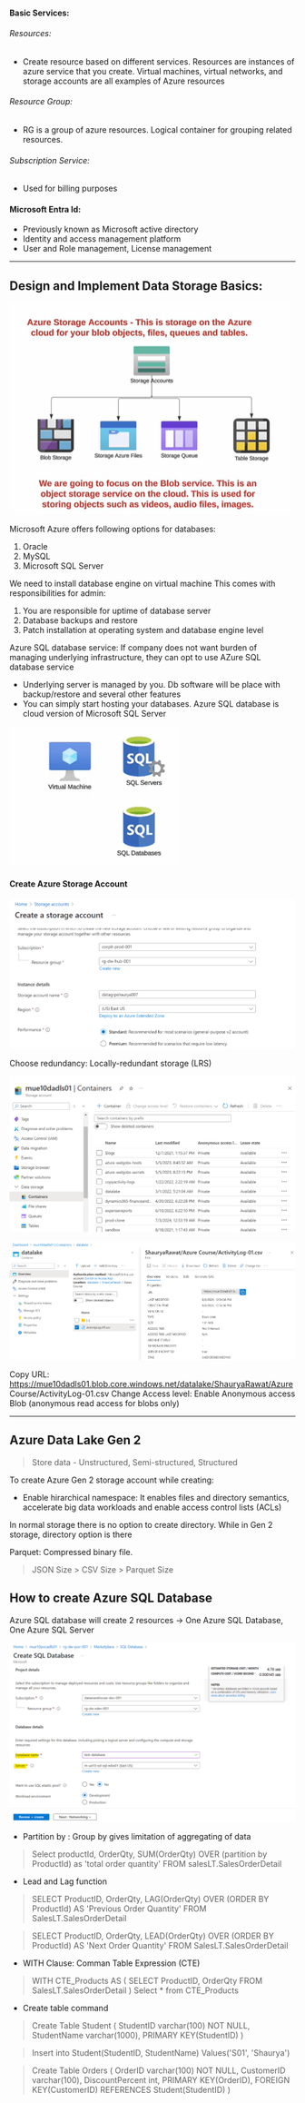 #### Basic Services:
###### Resources: 
* Create resource based on different services. Resources are instances of azure service that you create. Virtual machines, virtual networks, and storage accounts are all examples of Azure resources
###### Resource Group: 
* RG is a group of azure resources. Logical container for grouping related resources. 
###### Subscription Service: 
* Used for billing purposes

#### Microsoft Entra Id:
* Previously known as Microsoft active directory
* Identity and access management platform
* User and Role management, License management

***************************************************************************************************************************

## Design and Implement Data Storage Basics:

![Focus](https://github.com/ShauryaRawat10/Data-Engineering/blob/d3cb7162482708609b07b74a28cd3ab86b1b0729/Azure%20Cloud/Introduction/Storage/StorageService_Azure_1.png)

Microsoft Azure offers following options for databases:
1. Oracle
2. MySQL
3. Microsoft SQL Server

We need to install database engine on virtual machine 
This comes with responsibilities for admin:
1. You are responsible for uptime of database server
2. Database backups and restore
3. Patch installation at operating system and database engine level

Azure SQL database service:
If company does not want burden of managing underlying infrastructure, they can opt to use AZure SQL database service
* Underlying server is managed by you. Db software will be place with backup/restore and several other features
* You can simply start hosting your databases. Azure SQL database is cloud version of Microsoft SQL Server

![SQL database](https://github.com/ShauryaRawat10/Data-Engineering/blob/78973f06f70021ce24ed4d8c31c24aa6945eca81/Azure%20Cloud/Introduction/Storage/StorageService_Azure_2.png)

#### Create Azure Storage Account

![Create account](https://github.com/ShauryaRawat10/Data-Engineering/blob/97fda1bc5901e6152bf13e4afce51478f4eb1a0b/Azure%20Cloud/Introduction/Storage/StorageService_Azure_3.png)

Choose redundancy: Locally-redundant storage (LRS)

![Container creation](https://github.com/ShauryaRawat10/Data-Engineering/blob/85165c6659a4ce1594249498c464a0816dedbbc3/Azure%20Cloud/Introduction/Storage/StorageService_Azure_5.png)

![Container](https://github.com/ShauryaRawat10/Data-Engineering/blob/378f98bbb02b0eb2ac8fb79e6f63b86fb2b86634/Azure%20Cloud/Introduction/Storage/StorageService_Azure_6.png)

Copy URL: https://mue10dadls01.blob.core.windows.net/datalake/ShauryaRawat/Azure Course/ActivityLog-01.csv
Change Access level: Enable Anonymous access
                     Blob (anonymous read access for blobs only)


**********************************************************************************************************************************

## Azure Data Lake Gen 2 
> Store data - Unstructured, Semi-structured, Structured

To create Azure Gen 2 storage account while creating:
- Enable hirarchical namespace: It enables files and directory semantics, accelerate big data workloads and enable access control lists (ACLs)

In normal storage there is no option to create directory. While in Gen 2 storage, directory option is there


Parquet: Compressed binary file. 
> JSON Size > CSV Size > Parquet Size


## How to create Azure SQL Database 
Azure SQL database will create 2 resources -> One Azure SQL Database, One Azure SQL Server

![Azure SQL database](https://github.com/ShauryaRawat10/Data-Engineering/blob/7c029e010b0957293bc8983c198e2773717ae201/Azure%20Cloud/Introduction/Storage/AzureSQLDatabase.png)


- Partition by : Group by gives limitation of aggregating of data

> Select productId, OrderQty,
> SUM(OrderQty) OVER (partition by ProductId) as 'total order quantity'
> FROM salesLT.SalesOrderDetail

- Lead and Lag function

> SELECT ProductID, OrderQty, 
> LAG(OrderQty) OVER (ORDER BY ProductId) AS 'Previous Order Quantity'
> FROM SalesLT.SalesOrderDetail

> SELECT ProductID, OrderQty, 
> LEAD(OrderQty) OVER (ORDER BY ProductId) AS 'Next Order Quantity'
> FROM SalesLT.SalesOrderDetail


- WITH Clause: Comman Table Expression (CTE)

> WITH CTE_Products AS
> (
>  SELECT ProductID, OrderQty
>  FROM SalesLT.SalesOrderDetail
> )
> Select * from CTE_Products

- Create table command

> Create Table Student
> (
>  StudentID varchar(100) NOT NULL,
>  StudentName varchar(1000),
>  PRIMARY KEY(StudentID)
> )

> Insert into Student(StudentID, StudentName) Values('S01', 'Shaurya')

> Create Table Orders
> (
>  OrderID varchar(100) NOT NULL,
>  CustomerID varchar(100),
>  DiscountPercent int,
>  PRIMARY KEY(OrderID),
>  FOREIGN KEY(CustomerID) REFERENCES Student(StudentID)
>)































